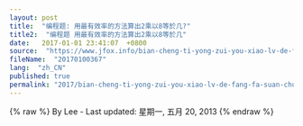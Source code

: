 ```yaml
---
layout: post
title:  "编程题: 用最有效率的方法算出2乘以8等於几?"
title2:  "编程题 用最有效率的方法算出2乘以8等於几"
date:   2017-01-01 23:41:07  +0800
source:  "https://www.jfox.info/bian-cheng-ti-yong-zui-you-xiao-lv-de-fang-fa-suan-chu-2-cheng-yi-8-deng-yu-ji.html"
fileName:  "20170100367"
lang:  "zh_CN"
published: true
permalink: "2017/bian-cheng-ti-yong-zui-you-xiao-lv-de-fang-fa-suan-chu-2-cheng-yi-8-deng-yu-ji.html"
---
```

{% raw %}
By Lee - Last updated: 星期一, 五月 20, 2013
{% endraw %}
